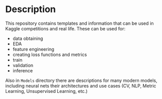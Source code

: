# Description 

This repository contains templates and information that can be used in Kaggle competitions and real life.
These can be used for:
- data obtaining
- EDA
- feature engineering
- creating loss functions and metrics
- train
- validation
- inference

Also in `Models` directory there are descriptions for many modern models, including neural nets
their architectures and use cases (CV, NLP, Metric Learning, Unsupervised Learning, etc.)
